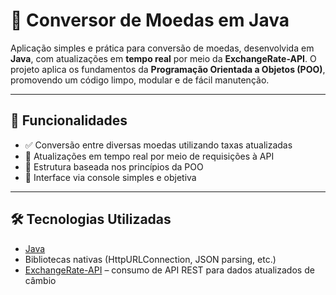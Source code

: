 # 💱 Conversor de Moedas em Java

Aplicação simples e prática para conversão de moedas, desenvolvida em **Java**, com atualizações em **tempo real** por meio da **ExchangeRate-API**. O projeto aplica os fundamentos da **Programação Orientada a Objetos (POO)**, promovendo um código limpo, modular e de fácil manutenção.

---

## 🧩 Funcionalidades

- ✅ Conversão entre diversas moedas utilizando taxas atualizadas
- 🔁 Atualizações em tempo real por meio de requisições à API
- 🧠 Estrutura baseada nos princípios da POO
- 💬 Interface via console simples e objetiva

---

## 🛠️ Tecnologias Utilizadas

- [Java](https://www.oracle.com/java/technologies/javase-downloads.html)
- Bibliotecas nativas (HttpURLConnection, JSON parsing, etc.)
- [ExchangeRate-API](https://www.exchangerate-api.com/) – consumo de API REST para dados atualizados de câmbio


